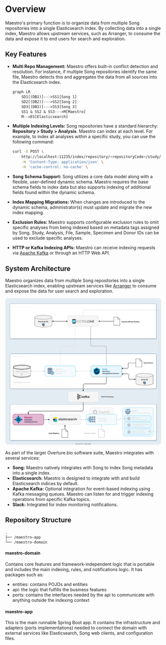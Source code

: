 # Overview

Maestro's primary function is to organize data from multiple Song repositories into a single Elasticsearch index. By collecting data into a single index, Maestro allows upstream services, such as Arranger, to consume the data and expose it to end users for search and exploration.

## Key Features

- **Multi Repo Management:** Maestro offers built-in conflict detection and resolution. For instance, if multiple Song repositories identify the same file, Maestro detects this and aggregates the data from all sources into the Elasticsearch index.

    ```mermaid
    graph LR
        SD1[(DB1)]--->SS1[Song 1]
        SD2[(DB2)]--->SS2[Song 2]
        SD3[(DB3)]--->SS3[Song 3]
        SS1 & SS2 & SS3--->M[Maestro]
        M-->ES[Elasticsearch]

    ```

- **Multiple Indexing Levels:** Song repositories have a standard hierarchy: **Repository > Study > Analysis**. Maestro can index at each level. For example, to index all analyses within a specific study, you can use the following command:

    ```bash
    curl -X POST \
        http://localhost:11235/index/repository/<repositoryCode>/study/<studyId> \
        -H 'Content-Type: application/json' \
        -H 'cache-control: no-cache' \
    ```

- **Song Schema Support:** Song utilizes a core data model along with a flexible, user-defined dynamic schema. Maestro requires the base schema fields to index data but also supports indexing of additional fields found within the dynamic schema.
 
- **Index Mapping Migrations:** When changes are introduced to the dynamic schema, administrator(s) must update and migrate the new index mapping.

- **Exclusion Rules:** Maestro supports configurable exclusion rules to omit specific analyses from being indexed based on metadata tags assigned by Song. Study, Analysis, File, Sample, Specimen and Donor IDs can be used to exclude specific analyses.

- **HTTP or Kafka Indexing APIs:** Maestro can receive indexing requests via <a href="https://kafka.apache.org/" target="_blank" rel="noopener noreferrer">Apache Kafka</a> or through an HTTP Web API.

## System Architecture

Maestro organizes data from multiple Song repositories into a single Elasticsearch index, enabling upstream services like [Arranger](/docs/core-software/Arranger/overview) to consume and expose the data for user search and exploration.

![Maestro Arch](./assets/maestroDev.svg 'Maestro Architecture Diagram')

As part of the larger Overture.bio software suite, Maestro integrates with several services:

* **Song:** Maestro natively integrates with Song to index Song metadata into a single index.
* **Elasticsearch:** Maestro is designed to integrate with and build Elasticsearch indices by default.
* **Apache Kafka:** Optional integration for event-based indexing using Kafka messaging queues. Maestro can listen for and trigger indexing operations from specific Kafka topics.
* **Slack:** Integrated for index monitoring notifications.

## Repository Structure

```
.
├── /maestro-app
└── /maestro-domain
```

#### maestro-domain

Contains core features and framework-independent logic that is portable and includes the main indexing, rules, and notifications logic. It has packages such as:
- entities: contains POJOs and entities
- api: the logic that fulfills the business features
- ports: contains the interfaces needed by the api to communicate with anything outside the indexing context

#### maestro-app

This is the main runnable Spring Boot app. It contains the infrastructure and adapters (ports implementations) needed to connect the domain with external services like Elasticsearch, Song web clients, and configuration files.
